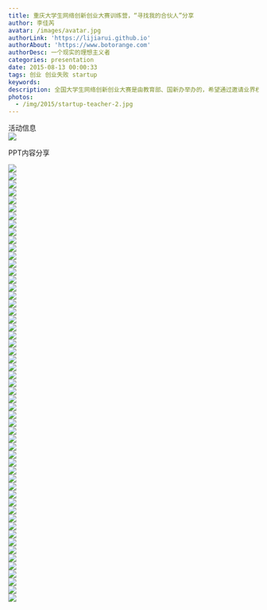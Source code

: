 ```yaml
---
title: 重庆大学生网络创新创业大赛训练营，“寻找我的合伙人”分享
author: 李佳芮
avatar: /images/avatar.jpg
authorLink: 'https://lijiarui.github.io'
authorAbout: 'https://www.botorange.com'
authorDesc: 一个现实的理想主义者
categories: presentation
date: 2015-08-13 00:00:33
tags: 创业 创业失败 startup
keywords:
description: 全国大学生网络创新创业大赛是由教育部、国新办举办的，希望通过邀请业界权威、资深经理人,企业CEO通过不同形式的授课知道，使得营员做到理论结合实际。我的授课主题是，创业路上，从未言败
photos:
  - /img/2015/startup-teacher-2.jpg
---
```


活动信息      
![](/img/2015/startup-teacher-1.jpeg)    

PPT内容分享

![](/img/2015/startup-teacher-2.jpg)       
![](/img/2015/startup-teacher-3.jpg)              
![](/img/2015/startup-teacher-4.jpg)       
![](/img/2015/startup-teacher-5.jpg)       
![](/img/2015/startup-teacher-6.jpg)       
![](/img/2015/startup-teacher-7.jpg)       
![](/img/2015/startup-teacher-8.jpg)       
![](/img/2015/startup-teacher-9.jpg)       
![](/img/2015/startup-teacher-10.jpg)       
![](/img/2015/startup-teacher-11.jpg)       
![](/img/2015/startup-teacher-12.jpg)       
![](/img/2015/startup-teacher-13.jpg)       
![](/img/2015/startup-teacher-14.jpg)       
![](/img/2015/startup-teacher-15.jpg)       
![](/img/2015/startup-teacher-16.jpg)       
![](/img/2015/startup-teacher-17.jpg)       
![](/img/2015/startup-teacher-18.jpg)       
![](/img/2015/startup-teacher-19.jpg)       
![](/img/2015/startup-teacher-20.jpg)       
![](/img/2015/startup-teacher-21.jpg)       
![](/img/2015/startup-teacher-22.jpg)      
![](/img/2015/startup-teacher-23.jpg)              
![](/img/2015/startup-teacher-24.jpg)       
![](/img/2015/startup-teacher-25.jpg)       
![](/img/2015/startup-teacher-26.jpg)       
![](/img/2015/startup-teacher-27.jpg)       
![](/img/2015/startup-teacher-28.jpg)       
![](/img/2015/startup-teacher-29.jpg)       
![](/img/2015/startup-teacher-30.jpg)       
![](/img/2015/startup-teacher-31.jpg)       
![](/img/2015/startup-teacher-32.jpg)       
![](/img/2015/startup-teacher-33.jpg)       
![](/img/2015/startup-teacher-34.jpg)       
![](/img/2015/startup-teacher-35.jpg)       
![](/img/2015/startup-teacher-36.jpg)       
![](/img/2015/startup-teacher-37.jpg)       
![](/img/2015/startup-teacher-38.jpg)       
![](/img/2015/startup-teacher-39.jpg)       
![](/img/2015/startup-teacher-40.jpg)       
![](/img/2015/startup-teacher-41.jpg)       
![](/img/2015/startup-teacher-42.jpg)    
![](/img/2015/startup-teacher-43.jpg)              
![](/img/2015/startup-teacher-44.jpg)       
![](/img/2015/startup-teacher-45.jpg)       
![](/img/2015/startup-teacher-46.jpg)       
![](/img/2015/startup-teacher-47.jpg)       
![](/img/2015/startup-teacher-48.jpg)       
![](/img/2015/startup-teacher-49.jpg)       
![](/img/2015/startup-teacher-50.jpg)       
![](/img/2015/startup-teacher-51.jpg)       
![](/img/2015/startup-teacher-52.jpg)       
![](/img/2015/startup-teacher-53.jpg)       
![](/img/2015/startup-teacher-54.jpg)       
![](/img/2015/startup-teacher-55.jpg)       
![](/img/2015/startup-teacher-56.jpg)       
